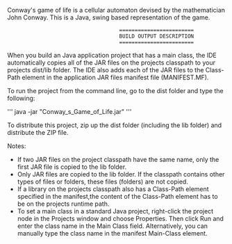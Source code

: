 Conway's game of life is a cellular automaton devised by the mathematician John Conway. This is a Java, swing 
based representation of the game.

                                        ========================
                                        BUILD OUTPUT DESCRIPTION
                                        ========================
                                        

When you build an Java application project that has a main class, the IDE automatically copies all of the JAR
files on the projects classpath to your projects dist/lib folder. The IDE also adds each of the JAR files to 
the Class-Path element in the application JAR files manifest file (MANIFEST.MF).

To run the project from the command line, go to the dist folder and type the following:

'''
java -jar "Conway_s_Game_of_Life.jar" 
'''

To distribute this project, zip up the dist folder (including the lib folder) and distribute the ZIP file.

Notes:

- If two JAR files on the project classpath have the same name, only the first JAR file is copied to the lib 
 folder.
- Only JAR files are copied to the lib folder. If the classpath contains other types of files or folders, 
 these files (folders) are not copied.
- If a library on the projects classpath also has a Class-Path element specified in the manifest,the content of
  the Class-Path element has to be on the projects runtime path.
- To set a main class in a standard Java project, right-click the project node in the Projects window and choose 
  Properties. Then click Run and enter the class name in the Main Class field. Alternatively, you can manually 
  type the class name in the manifest Main-Class element.
